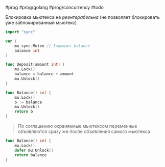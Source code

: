#prog #prog/golang #prog/concurrency #todo

Блокировка мьютекса не *реентерабельна* (не позволяет бло­кировать уже заблокированный мьютекс)

```go
import "sync"

var (
	mu sync.Mutex // Защищает balance
	balance int
)

func Deposit(amount int) {
	mu.Lock()
	balance = balance + amount
	mu.Unlock()
}

func Balance() int {
	mu.Lock()
	b := balance
	mu.Unlock()
	return b
}
```

> По соглашению охраняе­мые мьютексом переменные объявляются сразу же после объявления самого мью­текса

```go
func Balance() int {
	mu.Lock()
	defer mu.Unlock()
	return balance
}
```
